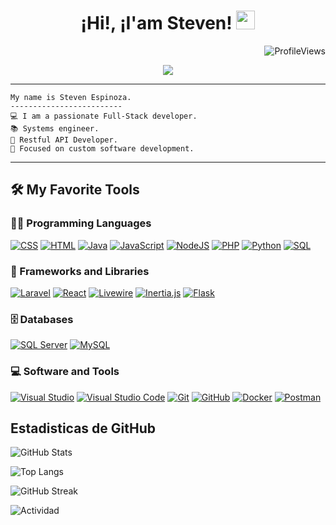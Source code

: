 <h1 align="center">
 ¡Hi!, ¡I'am Steven!
 <img src="https://media.giphy.com/media/hvRJCLFzcasrR4ia7z/giphy.gif" width="30">
</h1>
 
<img src="https://komarev.com/ghpvc/?username=StevenEspinoza-Dev&label=Profile%20Views&color=0e75b6&style=flat" align='right' alt="ProfileViews" />
  
<br/>

<p align="center">
  <a href="https://github.com/DenverCoder1/readme-typing-svg">
   <img src="https://readme-typing-svg.herokuapp.com?lines=Systems+engineer;Full+Stack+Developer;Freelancer;&center=true&width=380&height=45">
  </a>
</p>

<hr>

```
My name is Steven Espinoza.
-------------------------
💻 I am a passionate Full-Stack developer.
📚 Systems engineer.
🌟 Restful API Developer.
🚩 Focused on custom software development.
```
<hr>


## 🛠️ My Favorite Tools

### 👨‍💻 Programming Languages

<p>
    <a href="https://github.com/search?q=user%3ADenverCoder1+is%3Arepo+language%3Acss"><img alt="CSS" src="https://img.shields.io/badge/CSS%20-%231572B6.svg?logo=css3&logoColor=white"></a>
    <a href="https://github.com/search?q=user%3ADenverCoder1+is%3Arepo+language%3Ahtml"><img alt="HTML" src="https://img.shields.io/badge/HTML%20-%23E34F26.svg?logo=html5&logoColor=white"></a>
    <a href="https://github.com/search?q=user%3ADenverCoder1+is%3Arepo+language%3Ajava"><img alt="Java" src="https://img.shields.io/badge/Java-%23007396.svg?logo=java&logoColor=white"></a>
    <a href="https://github.com/search?q=user%3ADenverCoder1+is%3Arepo+language%3Ajavascript"><img alt="JavaScript" src="https://img.shields.io/badge/JavaScript%20-%23F7DF1E.svg?logo=javascript&logoColor=black"></a>
    <a href="https://github.com/search?q=user%3ADenverCoder1+is%3Arepo+language%3Ajavascript"><img alt="NodeJS" src="https://img.shields.io/badge/Node.js%20-%2343853D.svg?logo=node.js&logoColor=white"></a>
    <a href="https://github.com/search?q=user%3ADenverCoder1+is%3Arepo+language%3Aphp"><img alt="PHP" src="https://img.shields.io/badge/PHP-%23777BB4.svg?logo=php&logoColor=white"></a>
    <a href="https://github.com/search?q=user%3ADenverCoder1+is%3Arepo+language%3Apython"><img alt="Python" src="https://img.shields.io/badge/Python%20-%2314354C.svg?logo=python&logoColor=white"></a>
    <a href="https://github.com/search?q=user%3ADenverCoder1+is%3Arepo+language%3Asql"><img alt="SQL" src="https://img.shields.io/badge/SQL%20-%23025E8C.svg?logo=amazon-dynamodb&logoColor=white"></a>

### 🧰 Frameworks and Libraries

<p>
    <a href="#"><img alt="Laravel" src="https://img.shields.io/badge/Laravel-F55247?style=for-the-badge&logo=laravel&logoColor=white"></a>
    <a href="#"><img alt="React" src="https://img.shields.io/badge/React-20232A?style=for-the-badge&logo=react&logoColor=61DAFB"></a>
    <a href="#"><img alt="Livewire" src="https://img.shields.io/badge/Livewire-4E5D94?style=for-the-badge&logo=livewire&logoColor=white"></a>
    <a href="#"><img alt="Inertia.js" src="https://img.shields.io/badge/Inertia.js-3C3C3C?style=for-the-badge&logo=javascript&logoColor=F7DF1E"></a>
    <a href="#"><img alt="Flask" src="https://img.shields.io/badge/Flask-000000?style=for-the-badge&logo=flask&logoColor=white"></a>
</p>

### 🗄️ Databases

<p>
    <a href="#"><img alt="SQL Server" src="https://img.shields.io/badge/SQL%20Server-CC2927?style=for-the-badge&logo=microsoftsqlserver&logoColor=white"></a>
    <a href="#"><img alt="MySQL" src="https://img.shields.io/badge/MySQL-4479A1?style=for-the-badge&logo=mysql&logoColor=white"></a>
</p>

### 💻 Software and Tools

<p>
    <a href="#"><img alt="Visual Studio" src="https://img.shields.io/badge/Visual%20Studio-5C2D91?style=for-the-badge&logo=visual-studio&logoColor=white"></a>
    <a href="#"><img alt="Visual Studio Code" src="https://img.shields.io/badge/VS%20Code-007ACC?style=for-the-badge&logo=visual-studio-code&logoColor=white"></a>
    <a href="#"><img alt="Git" src="https://img.shields.io/badge/Git-F05033?style=for-the-badge&logo=git&logoColor=white"></a>
    <a href="#"><img alt="GitHub" src="https://img.shields.io/badge/GitHub-181717?style=for-the-badge&logo=github&logoColor=white"></a>
    <a href="#"><img alt="Docker" src="https://img.shields.io/badge/Docker-2496ED?style=for-the-badge&logo=docker&logoColor=white"></a>
    <a href="#"><img alt="Postman" src="https://img.shields.io/badge/Postman-FF6C37?style=for-the-badge&logo=postman&logoColor=white"></a>
</p>

## Estadisticas de GitHub
<!-- Estadísticas generales -->
![GitHub Stats](https://github-readme-stats.vercel.app/api?username=StevenEspinoza-Dev&show_icons=true&count_private=true&theme=radical)

<!-- Lenguajes más usados -->
![Top Langs](https://github-readme-stats.vercel.app/api/top-langs/?username=StevenEspinoza-Dev&layout=compact&theme=radical)

<!-- Racha de contribuciones -->
![GitHub Streak](https://streak-stats.demolab.com?user=StevenEspinoza-Dev&theme=radical)

<!-- Gráfico de actividad -->
![Actividad](https://github-readme-activity-graph.vercel.app/graph?username=StevenEspinoza-Dev&theme=github-compact)

